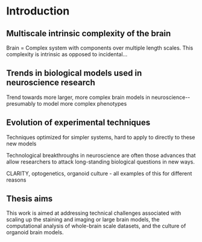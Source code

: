 # Introduction

## Multiscale intrinsic complexity of the brain

Brain = Complex system with components over multiple length scales.
This complexity is intrinsic as opposed to incidental...

## Trends in biological models used in neuroscience research

Trend towards more larger, more complex brain models in neuroscience--presumably
to model more complex phenotypes

## Evolution of experimental techniques

Techniques optimized for simpler systems, hard to apply to directly to these new
models

Technological breakthroughs in neuroscience are often those advances that allow
researchers to attack long-standing biological questions in new ways.

CLARITY, optogenetics, organoid culture - all examples of this for different
reasons

## Thesis aims

This work is aimed at addressing technical challenges associated with scaling up
the staining and imaging or large brain models, the computational analysis of
whole-brain scale datasets, and the culture of organoid brain models.
